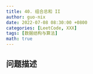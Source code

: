 ```yaml
---
title: 40. 组合总和 II
author: guo-nix
date: 2022-07-08 08:30:00 +0800
categories: [LeetCode, XXX]
tags: [数据结构与算法]  
math: true
---
```


## 问题描述
